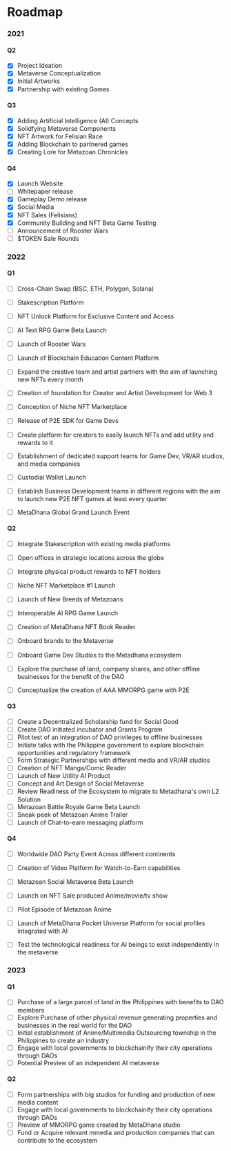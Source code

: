 # Roadmap

### 2021

#### Q2

- [x] Project Ideation
- [x] Metaverse Conceptualization
- [x] Initial Artworks
- [x] Partnership with existing Games

#### Q3

- [x] Adding Artificial Intelligence (AI) Concepts
- [x] Solidfying Metaverse Components
- [x] NFT Artwork for Felisian Race
- [x] Adding Blockchain to partnered games
- [x] Creating Lore for Metazoan Chronicles

#### Q4

- [x] Launch Website
- [ ] Whitepaper release
- [x] Gameplay Demo release
- [x] Social Media
- [x] NFT Sales (Felisians)
- [x] Community Building and NFT Beta Game Testing
- [ ] Announcement of Rooster Wars 
- [ ] $TOKEN Sale Rounds

### 2022

#### Q1

- [ ] Cross-Chain Swap (BSC, ETH, Polygon, Solana)
- [ ] Stakescription Platform 
- [ ] NFT Unlock Platform for Exclusive Content and Access
- [ ] AI Text RPG Game Beta Launch
- [ ] Launch of Rooster Wars
- [ ] Launch of Blockchain Education Content Platform 
- [ ] Expand the creative team and artist partners with the aim of launching new NFTs every month
- [ ] Creation of foundation for Creator and Artist Development for Web 3
- [ ] Conception of Niche NFT Marketplace
- [ ] Release of P2E SDK for Game Devs
- [ ] Create platform for creators to easily launch NFTs and add utility and rewards to it
- [ ] Establishment of dedicated support teams for Game Dev, VR/AR studios, and media companies
- [ ] Custodial Wallet Launch
- [ ] Establish Business Development teams in different regions with the aim to launch new P2E NFT games at least every quarter
- [ ] MetaDhana Global Grand Launch Event 


#### Q2

- [ ] Integrate Stakescription with existing media platforms 
- [ ] Open offices in strategic locations across the globe
- [ ] Integrate physical product rewards to NFT holders
- [ ] Niche NFT Marketplace #1 Launch
- [ ] Launch of New Breeds of Metazoans
- [ ] Interoperable AI RPG Game Launch
- [ ] Creation of MetaDhana NFT Book Reader
- [ ] Onboard brands to the Metaverse
- [ ] Onboard Game Dev Studios to the Metadhana ecosystem
- [ ] Explore the purchase of land, company shares, and other offline businesses for the benefit of the DAO
- [ ] Conceptualize the creation of AAA MMORPG game with P2E



#### Q3

- [ ] Create a Decentralized Scholarship fund for Social Good
- [ ] Create DAO initiated incubator and Grants Program
- [ ] Pilot test of an integration of DAO privileges to offline businesses
- [ ] Initiate talks with the Philippine government to explore blockchain opportunities and regulatory framework
- [ ] Form Strategic Partnerships with different media and VR/AR studios
- [ ] Creation of NFT Manga/Comic Reader
- [ ] Launch of New Utility AI Product
- [ ] Concept and Art Design of Social Metaverse
- [ ] Review Readiness of the Ecosystem to migrate to Metadhana's own L2 Solution
- [ ] Metazoan Battle Royale Game Beta Launch
- [ ] Sneak peek of Metazoan Anime Trailer
- [ ] Launch of Chat-to-earn messaging platform

#### Q4

- [ ] Worldwide DAO Party Event Across different continents
- [ ] Creation of Video Platform for Watch-to-Earn capabilities
- [ ] Metazoan Social Metaverse Beta Launch
- [ ] Launch on NFT Sale produced Anime/movie/tv show
- [ ] Pilot Episode of Metazoan Anime
- [ ] Launch of MetaDhana Pocket Universe Platform for social profiles integrated with AI
- [ ] Test the technological readiness for AI beings to exist independently in the metaverse


### 2023

#### Q1
- [ ] Purchase of a large parcel of land in the Philippines with benefits to DAO members
- [ ] Explore Purchase of other physical revenue generating  properties and businesses in the real world for the DAO
- [ ] Initial establishment of Anime/Multimedia Outsourcing township in the Philippines to create an industry
- [ ] Engage with local governments to blockchainify their city operations through DAOs
- [ ] Potential Preview of an independent AI metaverse

#### Q2

- [ ] Form  partnerships with big studios for funding and production of new media content
- [ ] Engage with local governments to blockchainify their city operations through DAOs
- [ ] Preview of MMORPG game created by MetaDhana studio
- [ ] Fund or Acquire relevant mmedia and production companies that can contribute to the ecosystem
